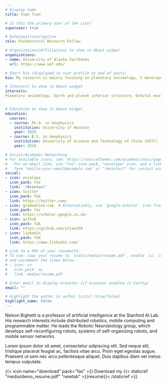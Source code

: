 ```yaml
---
# Display name
title: Yuan Tian

# Is this the primary user of the site?
superuser: true

# Role/position/tagline
role: Postdoctoral Research Fellow

# Organizations/Affiliations to show in About widget
organizations:
- name: University of Alaska Fairbanks
  url: https://www.uaf.edu/

# Short bio (displayed in user profile at end of posts)
bio: My research is mainly focusing on planetary seismology. I developed my own Matlab seismic modeling code using Boundary element Method (BEM). I also use other modeling codes like AxisSEM. I can derive analytical solution for simple finite body. I’m familiar with normal modes, which could be important in planetary research. I can use parallel computing and GPU to accelerate my code. 

# Interests to show in About widget
interests:
Planetary seismology, Earth and planet interior structure, Orbital evolution of moons, Planet early accretion, Surface process of small bodies, Earthquake detection, Seismic wavefield modeling, High performance computing, Data science.


# Education to show in About widget
education:
  courses:
  - course: Ph.D. in Geophysics
    institution: University of Houston
    year: 2020
  - course: B.S. in Geophysics
    institution: University of Science and Technology of China (USTC)	
    year: 2014

# Social/Academic Networking
# For available icons, see: https://sourcethemes.com/academic/docs/page-builder/#icons
#   For an email link, use "fas" icon pack, "envelope" icon, and a link in the
#   form "mailto:your-email@example.com" or "/#contact" for contact widget.
social:
- icon: envelope
  icon_pack: fas
  link: '/#contact'
- icon: twitter
  icon_pack: fab
  link: https://twitter.com/
- icon: graduation-cap  # Alternatively, use `google-scholar` icon from `ai` icon pack
  icon_pack: fas
  link: https://scholar.google.co.uk/
- icon: github
  icon_pack: fab
  link: https://github.com/ytian159
- icon: linkedin
  icon_pack: fab
  link: https://www.linkedin.com/

# Link to a PDF of your resume/CV.
# To use: copy your resume to `static/media/resume.pdf`, enable `ai` icons in `params.toml`, 
# and uncomment the lines below.
# - icon: cv
#   icon_pack: ai
#   link: media/resume.pdf

# Enter email to display Gravatar (if Gravatar enabled in Config)
email: ""

# Highlight the author in author lists? (true/false)
highlight_name: false
---
```


Nelson Bighetti is a professor of artificial intelligence at the Stanford AI Lab. His research interests include distributed robotics, mobile computing and programmable matter. He leads the Robotic Neurobiology group, which develops self-reconfiguring robots, systems of self-organizing robots, and mobile sensor networks.

Lorem ipsum dolor sit amet, consectetur adipiscing elit. Sed neque elit, tristique placerat feugiat ac, facilisis vitae arcu. Proin eget egestas augue. Praesent ut sem nec arcu pellentesque aliquet. Duis dapibus diam vel metus tempus vulputate.

{{< icon name="download" pack="fas" >}} Download my {{< staticref "media/demo_resume.pdf" "newtab" >}}resumé{{< /staticref >}}.
